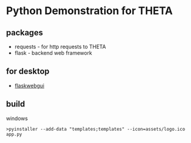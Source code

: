 # Python Demonstration for THETA

## packages

* requests - for http requests to THETA
* flask - backend web framework

## for desktop

* [flaskwebgui](https://github.com/ClimenteA/flaskwebgui/tree/master)

## build

windows

```text
>pyinstaller --add-data "templates;templates" --icon=assets/logo.ico app.py
```
